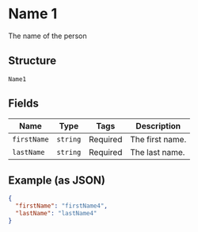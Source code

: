 
# Name 1

The name of the person

## Structure

`Name1`

## Fields

| Name | Type | Tags | Description |
|  --- | --- | --- | --- |
| `firstName` | `string` | Required | The first name. |
| `lastName` | `string` | Required | The last name. |

## Example (as JSON)

```json
{
  "firstName": "firstName4",
  "lastName": "lastName4"
}
```

